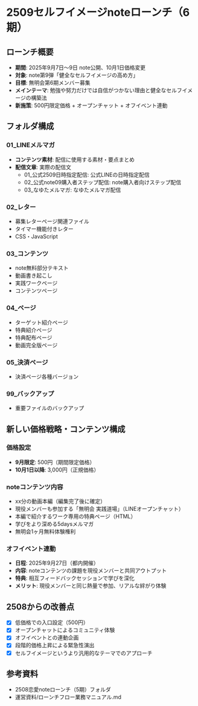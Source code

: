 # 2509セルフイメージnoteローンチ（6期）

## ローンチ概要
- **期間**: 2025年9月7日〜9日 note公開、10月1日価格変更
- **対象**: note第9弾「健全なセルフイメージの高め方」
- **目標**: 無明会第6期メンバー募集
- **メインテーマ**: 勉強や努力だけでは自信がつかない理由と健全なセルフイメージの構築法
- **新施策**: 500円限定価格 + オープンチャット + オフイベント連動

## フォルダ構成

### 01_LINEメルマガ
- **コンテンツ素材**: 配信に使用する素材・要点まとめ
- **配信文章**: 実際の配信文
  - 01_公式2509日時指定配信: 公式LINEの日時指定配信
  - 02_公式note09購入者ステップ配信: note購入者向けステップ配信
  - 03_なゆたメルマガ: なゆたメルマガ配信

### 02_レター
- 募集レターページ関連ファイル
- タイマー機能付きレター
- CSS・JavaScript

### 03_コンテンツ
- note無料部分テキスト
- 動画書き起こし
- 実践ワークページ
- コンテンツページ

### 04_ページ
- ターゲット紹介ページ
- 特典紹介ページ
- 特典配布ページ
- 動画完全版ページ

### 05_決済ページ
- 決済ページ各種バージョン

### 99_バックアップ
- 重要ファイルのバックアップ

## 新しい価格戦略・コンテンツ構成

### 価格設定
- **9月限定**: 500円（期間限定価格）
- **10月1日以降**: 3,000円（正規価格）

### noteコンテンツ内容
- xx分の動画本編（編集完了後に確定）
- 現役メンバーも参加する「無明会 実践道場」（LINEオープンチャット）
- 本編で紹介するワーク専用の特典ページ（HTML）
- 学びをより深める5daysメルマガ
- 無明会1ヶ月無料体験権利

### オフイベント連動
- **日程**: 2025年9月27日（都内開催）
- **内容**: noteコンテンツの課題を現役メンバーと共同アウトプット
- **特典**: 相互フィードバックセッションで学びを深化
- **メリット**: 現役メンバーと同じ熱量で参加、リアルな絆がり体験

## 2508からの改善点
- [x] 低価格での入口設定（500円）
- [x] オープンチャットによるコミュニティ体験
- [x] オフイベントとの連動企画
- [x] 段階的価格上昇による緊急性演出
- [x] セルフイメージというより汎用的なテーマでのアプローチ

## 参考資料
- 2508恋愛noteローンチ（5期）フォルダ
- 運営資料/ローンチフロー業務マニュアル.md
